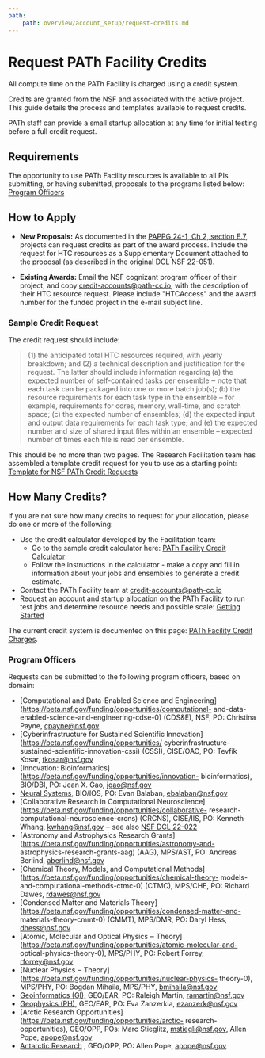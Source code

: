 ```yaml
---
path:
    path: overview/account_setup/request-credits.md
---
```


# Request PATh Facility Credits

All compute time on the PATh Facility is charged using a credit system.

Credits are granted from the NSF and associated with the active project.
This guide details the process and templates available to request
credits.

PATh staff can provide a small startup allocation at any time for
initial testing before a full credit request.

## Requirements

The opportunity to use PATh Facility resources is available to all PIs
submitting, or having submitted, proposals to the programs listed below:
[Program Officers](#program-officers)

## How to Apply

* **New Proposals:** As documented in the [PAPPG 24-1, Ch 2, section E.7](https://new.nsf.gov/policies/pappg/24-1/ch-2-proposal-preparation#ch2E7),
projects can request credits as part of the award process.  Include the
request for HTC resources as a Supplementary Document attached to the
proposal (as described in the original DCL NSF 22-051).

* **Existing Awards:** Email the NSF cognizant program officer of their
project, and copy credit-accounts@path-cc.io, with the description of
their HTC resource request. Please include "HTCAccess" and the award
number for the funded project in the e-mail subject line.

### Sample Credit Request

The credit request should include:

> (1) the anticipated total HTC resources required, with yearly breakdown;
> and (2) a technical description and justification for the request. The
> latter should include information regarding (a) the expected number of
> self-contained tasks per ensemble ‒ note that each task can be packaged
> into one or more batch job(s); (b) the resource requirements for each
> task type in the ensemble ‒ for example, requirements for cores, memory,
> wall-time, and scratch space; (c) the expected number of ensembles; (d)
> the expected input and output data requirements for each task type; and
> (e) the expected number and size of shared input files within an
> ensemble – expected number of times each file is read per ensemble.

This should be no more than two pages. The Research Facilitation team
has assembled a template credit request for you to use as a starting
point: [Template for NSF PATh Credit Requests](https://docs.google.com/document/d/1aHnihTmrW_gprIy8K_60No343SBysNM0Tf1Lv1ZpY7o/)

## How Many Credits? 

If you are not sure how many credits to request for your allocation, please 
do one or more of the following:

* Use the credit calculator developed by the Facilitation team: 
	* Go to the sample credit calculator here: [PATh Facility Credit Calculator](https://docs.google.com/spreadsheets/d/1HLW2HETHiWAGxr4_qs6rEovPrZthkJlLoDpgRPKmrF4/)
	* Follow the instructions in the calculator - make a copy and fill in information 
	about your jobs and ensembles to generate a credit estimate. 
* Contact the PATh Facility team at credit-accounts@path-cc.io
* Request an account and startup allocation on the PATh Facility to run test 
jobs and determine resource needs and possible scale: [Getting Started](https://portal.path-cc.io/documentation/overview/account_setup/getting-started/)

The current credit system is documented on this page: [PATh Facility Credit Charges](https://portal.path-cc.io/documentation/overview/references/credit-account-charges/).

### Program Officers

Requests can be submitted to the following program officers, based on
domain:

* [Computational and Data-Enabled Science and
Engineering](https://beta.nsf.gov/funding/opportunities/computational-
and-data-enabled-science-and-engineering-cdse-0) (CDS&E), NSF, PO:
Christina Payne, [cpayne@nsf.gov](mailto:cpayne@nsf.gov)
* [Cyberinfrastructure for Sustained Scientific
Innovation](https://beta.nsf.gov/funding/opportunities/
cyberinfrastructure-sustained-scientific-innovation-cssi) (CSSI),
CISE/OAC, PO: Tevfik Kosar, [tkosar@nsf.gov](mailto:tkosar@nsf.gov)
* [Innovation:
Bioinformatics](https://beta.nsf.gov/funding/opportunities/innovation-
bioinformatics), BIO/DBI, PO: Jean X. Gao,
[jgao@nsf.gov](mailto:jgao@nsf.gov)
* [Neural Systems](https://beta.nsf.gov/funding/opportunities/neural-systems-0),
BIO/IOS, PO: Evan Balaban, [ebalaban@nsf.gov](mailto:ebalaban@nsf.gov)
* [Collaborative Research in Computational
Neuroscience](https://beta.nsf.gov/funding/opportunities/collaborative-
research-computational-neuroscience-crcns) (CRCNS), CISE/IIS, PO:
Kenneth Whang, [kwhang@nsf.gov](mailto:kwhang@nsf.gov) ‒ see also [NSF
DCL 22-022](https://www.nsf.gov/publications/pub_summ.jsp?ods_key=nsf22022)
* [Astronomy and Astrophysics Research
Grants](https://beta.nsf.gov/funding/opportunities/astronomy-and-
astrophysics-research-grants-aag) (AAG), MPS/AST, PO: Andreas Berlind,
[aberlind@nsf.gov](mailto:aberlind@nsf.gov)
* [Chemical Theory, Models, and Computational
Methods](https://beta.nsf.gov/funding/opportunities/chemical-theory-
models-and-computational-methods-ctmc-0) (CTMC), MPS/CHE, PO: Richard
Dawes, [rdawes@nsf.gov](mailto:rdawes@nsf.gov)
* [Condensed Matter and Materials
Theory](https://beta.nsf.gov/funding/opportunities/condensed-matter-and-
materials-theory-cmmt-0) (CMMT), MPS/DMR, PO: Daryl Hess,
[dhess@nsf.gov](mailto:dhess@nsf.gov)
* [Atomic, Molecular and Optical Physics ‒
Theory](https://beta.nsf.gov/funding/opportunities/atomic-molecular-and-
optical-physics-theory-0), MPS/PHY, PO: Robert Forrey,
[rforrey@nsf.gov](mailto:rforrey@nsf.gov)
* [Nuclear Physics ‒ Theory](https://beta.nsf.gov/funding/opportunities/nuclear-physics-
theory-0), MPS/PHY, PO: Bogdan Mihaila, MPS/PHY,
[bmihaila@nsf.gov](mailto:bmihaila@nsf.gov)
* [Geoinformatics (GI),](https://beta.nsf.gov/funding/opportunities/geoinformatics-gi)
GEO/EAR, PO: Raleigh Martin, [ramartin@nsf.gov](mailto:ramartin@nsf.gov)
* [Geophysics
(PH)](https://beta.nsf.gov/funding/opportunities/geophysics-ph-0),
GEO/EAR, PO: Eva Zanzerkia, [ezanzerk@nsf.gov](mailto:ezanzerk@nsf.gov)
* [Arctic Research Opportunities](https://beta.nsf.gov/funding/opportunities/arctic-
research-opportunities), GEO/OPP, POs: Marc Stieglitz,
[mstiegli@nsf.gov](mailto:mstiegli@nsf.gov), Allen Pope,
[apope@nsf.gov](mailto:apope@nsf.gov)
* [Antarctic Research](https://beta.nsf.gov/funding/opportunities/antarctic-research)
, GEO/OPP, PO: Allen Pope, [apope@nsf.gov](mailto:apope@nsf.gov)
